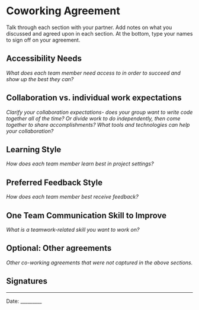# Coworking Agreement

Talk through each section with your partner. Add notes on what you discussed and agreed upon in each section. At the bottom, type your names to sign off on your agreement.

## Accessibility Needs
*What does each team member need access to in order to succeed and show up the best they can?*


## Collaboration vs. individual work expectations
*Clarify your collaboration expectations- does your group want to write code together all of the time? Or divide work to do independently, then come together to share accomplishments? What tools and technologies can help your collaboration?*


## Learning Style
*How does each team member learn best in project settings?*


## Preferred Feedback Style
*How does each team member best receive feedback?*


## One Team Communication Skill to Improve
*What is a teamwork-related skill you want to work on?*


## Optional: Other agreements
*Other co-working agreements that were not captured in the above sections.*


## Signatures
_____________ _______________
Date: _________
